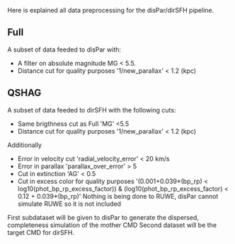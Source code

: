 Here is explained all data preprocessing for the disPar/dirSFH pipeline.
## Full
A subset of data feeded to disPar with:
- A filter on absolute magnitude MG < 5.5.
- Distance cut for quality purposes '1/new_parallax' < 1.2 (kpc)

## QSHAG
A subset of data feeded to dirSFH with the following cuts:
- Same brigthness cut as Full 'MG' <5.5
- Distance cut for quality purposes '1/new_parallax' < 1.2 (kpc)
  
Additionally

- Error in velocity cut 'radial_velocity_error' < 20 km/s
- Error in parallax 'parallax_over_error' > 5
- Cut in extinction 'AG' < 0.5
- Cut in excess color for quality purposes
  '(0.001+0.039*(bp_rp) < log10(phot_bp_rp_excess_factor)) & (log10(phot_bp_rp_excess_factor) < 0.12 + 0.039*(bp_rp)'
Nothing is being done to RUWE, disPar cannot simulate RUWE so it is not included

First subdataset will be given to disPar to generate the dispersed, completeness simulation of the mother CMD
Second dataset will be the target CMD for dirSFH.
